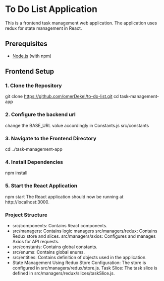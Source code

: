 # To Do List Application

This is a frontend task management web application. The application uses redux for state management in React.

## Prerequisites

- [Node.js](https://nodejs.org/) (with npm)

## Frontend Setup

### 1. Clone the Repository

git clone https://github.com/omerDekel/to-do-list.git
cd task-management-app
### 2. Configure the backend url
change the BASE_URL value accordingly in Constants.js src/constants

### 3. Navigate to the Frontend Directory

cd ../task-management-app
### 4. Install Dependencies

npm install
### 5. Start the React Application

npm start
The React application should now be running at http://localhost:3000.

### Project Structure
* src/components: Contains React components.
* src/managers: Contains logic managers
        src/managers/redux: Contains Redux store and slices.
        src/managers/axios: Configures and manages Axios for API requests.
* src/constants: Contains global constants.
* src/enums: Contains global enums.
* src/entities: Contains definition of objects used in the application.
* State Management
    Using Redux
    Store Configuration: The store is configured in src/managers/redux/store.js.
    Task Slice: The task slice is defined in src/managers/redux/slices/taskSlice.js.